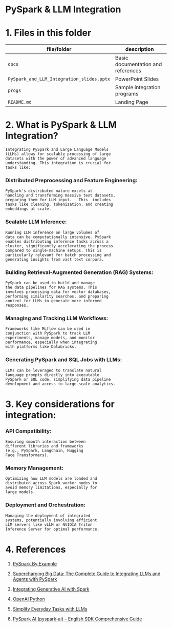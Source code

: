 # PySpark & LLM Integration

# 1. Files in this folder

file/folder   | description
------------- | -------------| 
| `docs`      | Basic documentation and references|
|`PySpark_and_LLM_Integration_slides.pptx` | PowerPoint Slides |
| `progs` | Sample integration programs|
| `README.md` | Landing Page |



# 2. What is PySpark & LLM Integration?

	Integrating PySpark and Large Language Models 
	(LLMs) allows for scalable processing of large 
	datasets with the power of advanced language 
	understanding. This integration is crucial for 
	tasks like:

### Distributed Preprocessing and Feature Engineering:

	PySpark's distributed nature excels at 
	handling and transforming massive text datasets, 
	preparing them for LLM input.   This  includes  
	tasks like cleaning, tokenization, and creating 
	embeddings at scale.

### Scalable LLM Inference:

	Running LLM inference on large volumes of 
	data can be computationally intensive. PySpark 
	enables distributing inference tasks across a 
	cluster, significantly accelerating the process 
	compared to single-machine setups. This is 
	particularly relevant for batch processing and 
	generating insights from vast text corpora.

### Building Retrieval-Augmented Generation (RAG) Systems:

	PySpark can be used to build and manage 
	the data pipelines for RAG systems. This 
	involves processing data for vector databases, 
	performing similarity searches, and preparing 
	context for LLMs to generate more informed 
	responses.

### Managing and Tracking LLM Workflows:
	
	Frameworks like MLflow can be used in 
	conjunction with PySpark to track LLM 
	experiments, manage models, and monitor 
	performance, especially when integrating 
	with platforms like Databricks.

### Generating PySpark and SQL Jobs with LLMs:

	LLMs can be leveraged to translate natural 
	language prompts directly into executable 
	PySpark or SQL code, simplifying data pipeline 
	development and access to large-scale analytics.

# 3. Key considerations for integration:

### API Compatibility:

	Ensuring smooth interaction between 
	different libraries and frameworks 
	(e.g., PySpark, LangChain, Hugging 
	Face Transformers).

### Memory Management:

	Optimizing how LLM models are loaded and 
	distributed across Spark worker nodes to 
	avoid memory limitations, especially for 
	large models.

### Deployment and Orchestration:

	Managing the deployment of integrated 
	systems, potentially involving efficient 
	LLM servers like vLLM or NVIDIA Triton 
	Inference Server for optimal performance.


# 4. References

1. [PySpark By Example](https://satwant201.github.io/misc/2020/05/20/PySpark-hacks.html)

2. [Supercharging Big Data: The Complete Guide to Integrating LLMs and Agents with PySpark](https://medium.com/@sarthak221995/supercharging-big-data-the-complete-guide-to-integrating-llms-and-agents-with-pyspark-8968c6de840c)

3. [Integrating Generative AI with Spark](https://medium.com/globant/integrating-generative-ai-with-spark-565aa8a91e3c)

4. [OpenAI Python](https://github.com/openai/openai-python)

5. [Simplify Everyday Tasks with LLMs](https://medium.com/@avinash.narala6814/simplify-everyday-tasks-with-llms-9f18051f24c3)

6. [PySpark AI (pyspark-ai) – English SDK Comprehensive Guide](https://sparkbyexamples.com/pyspark/pyspark-ai-comprehensive-guide)